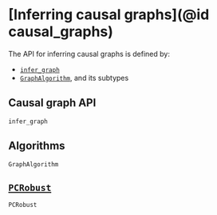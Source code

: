 # [Inferring causal graphs](@id causal_graphs)

The API for inferring causal graphs is defined by:

- [`infer_graph`](@ref)
- [`GraphAlgorithm`](@ref), and its subtypes

## Causal graph API

```@docs
infer_graph
```

## Algorithms

```@docs
GraphAlgorithm
```

## [`PCRobust`](@ref)

```@docs
PCRobust
```
